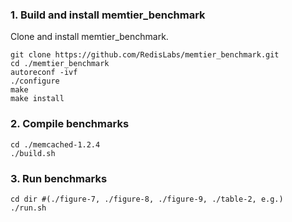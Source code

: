 
### 1. Build and install memtier\_benchmark 

Clone and install memtier\_benchmark. 

```
git clone https://github.com/RedisLabs/memtier_benchmark.git
cd ./memtier_benchmark 
autoreconf -ivf
./configure
make
make install
```


### 2. Compile benchmarks

```
cd ./memcached-1.2.4 
./build.sh 
```

### 3. Run benchmarks

```
cd dir #(./figure-7, ./figure-8, ./figure-9, ./table-2, e.g.)  
./run.sh 
```
